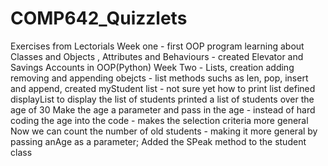 # COMP642_Quizzlets
 Exercises from Lectorials
 Week one - first OOP program learning about Classes and Objects , Attributes and Behaviours - created Elevator and Savings Accounts in OOP(Python)
 Week Two - Lists, creation adding removing and appending obejcts - list methods suchs as len, pop, insert and append, created myStudent list - not sure yet how to print list 
 defined displayList to display the list of students
 printed a list of students over the age of 30
Make the age a parameter and pass in the age - instead of hard coding the age into the code - makes the selection criteria more general 
Now we can count the number of old students - making it more general by passing anAge as a parameter; 
Added the SPeak method to the student class